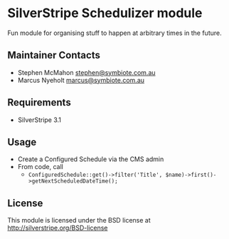 # SilverStripe Schedulizer module

Fun module for organising stuff to happen at arbitrary times in the future.

## Maintainer Contacts

* Stephen McMahon <stephen@symbiote.com.au>
* Marcus Nyeholt <marcus@symbiote.com.au>

## Requirements

* SilverStripe 3.1


## Usage

* Create a Configured Schedule via the CMS admin
* From code, call 
  * `ConfiguredSchedule::get()->filter('Title', $name)->first()->getNextScheduledDateTime();`

## License

This module is licensed under the BSD license at http://silverstripe.org/BSD-license

